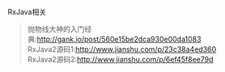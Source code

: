 RxJava相关
> 抛物线大神的入门经典:http://gank.io/post/560e15be2dca930e00da1083</br>
> RxJava2源码1:http://www.jianshu.com/p/23c38a4ed360</br>
> RxJava2源码2:http://www.jianshu.com/p/6ef45f8ee79d</br>



